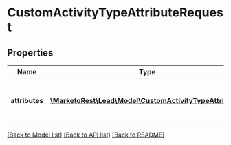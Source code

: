 # CustomActivityTypeAttributeRequest

## Properties
Name | Type | Description | Notes
------------ | ------------- | ------------- | -------------
**attributes** | [**\MarketoRest\Lead\Model\CustomActivityTypeAttribute[]**](CustomActivityTypeAttribute.md) | List of attributes to add to the activity type | [optional] 

[[Back to Model list]](../README.md#documentation-for-models) [[Back to API list]](../README.md#documentation-for-api-endpoints) [[Back to README]](../README.md)



